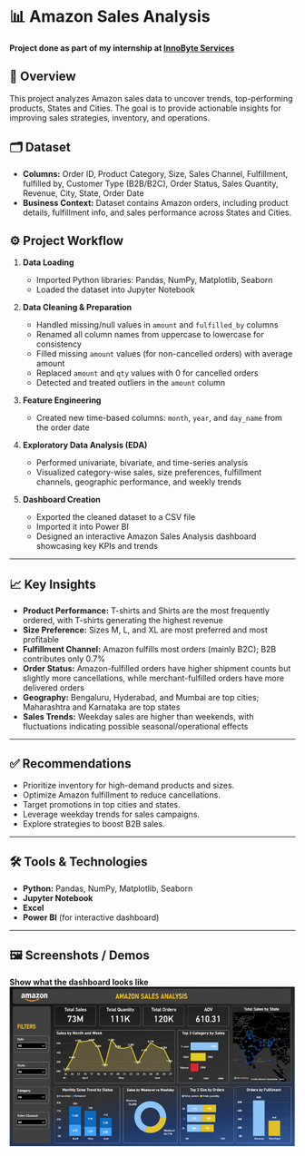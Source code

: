 # 📊 Amazon Sales Analysis
**Project done as part of my internship at [InnoByte Services](#)** 

## 📌 Overview
This project analyzes Amazon sales data to uncover trends, top-performing products, States and Cities. The goal is to provide actionable insights for improving sales strategies, inventory, and operations.

## 🗂️ Dataset
- **Columns:** Order ID, Product Category, Size, Sales Channel, Fulfillment, fulfilled by, Customer Type (B2B/B2C), Order Status, Sales Quantity, Revenue, City, State, Order Date  
- **Business Context:** Dataset contains Amazon orders, including product details, fulfillment info, and sales performance across States and Cities.

## ⚙️ Project Workflow
1. **Data Loading**  
   - Imported Python libraries: Pandas, NumPy, Matplotlib, Seaborn  
   - Loaded the dataset into Jupyter Notebook  

3. **Data Cleaning & Preparation**  
   - Handled missing/null values in `amount` and `fulfilled_by` columns  
   - Renamed all column names from uppercase to lowercase for consistency  
   - Filled missing `amount` values (for non-cancelled orders) with average amount  
   - Replaced `amount` and `qty` values with 0 for cancelled orders  
   - Detected and treated outliers in the `amount` column  

4. **Feature Engineering**  
   - Created new time-based columns: `month`, `year`, and `day_name` from the order date  

5. **Exploratory Data Analysis (EDA)**  
   - Performed univariate, bivariate, and time-series analysis  
   - Visualized category-wise sales, size preferences, fulfillment channels, geographic performance, and weekly trends  

6. **Dashboard Creation**  
   - Exported the cleaned dataset to a CSV file  
   - Imported it into Power BI  
   - Designed an interactive Amazon Sales Analysis dashboard showcasing key KPIs and trends  

---

## 📈 Key Insights
- **Product Performance:** T-shirts and Shirts are the most frequently ordered, with T-shirts generating the highest revenue  
- **Size Preference:** Sizes M, L, and XL are most preferred and most profitable  
- **Fulfillment Channel:** Amazon fulfills most orders (mainly B2C); B2B contributes only 0.7%  
- **Order Status:** Amazon-fulfilled orders have higher shipment counts but slightly more cancellations, while merchant-fulfilled orders
 have more delivered orders  
- **Geography:** Bengaluru, Hyderabad, and Mumbai are top cities; Maharashtra and Karnataka are top states  
- **Sales Trends:** Weekday sales are higher than weekends, with fluctuations indicating possible seasonal/operational effects  

---

## ✅ Recommendations
- Prioritize inventory for high-demand products and sizes.  
- Optimize Amazon fulfillment to reduce cancellations.  
- Target promotions in top cities and states.  
- Leverage weekday trends for sales campaigns.  
- Explore strategies to boost B2B sales.

--- 

## 🛠️ Tools & Technologies
- **Python:** Pandas, NumPy, Matplotlib, Seaborn  
- **Jupyter Notebook**  
- **Excel**
- **Power BI** (for interactive dashboard)

---

## 🖼 Screenshots / Demos
**Show what the dashboard looks like**
![Dashboard Preview](https://github.com/darktornedo/InnoByte-Services-Internship-Project/blob/main/dashboard_preview.png)
